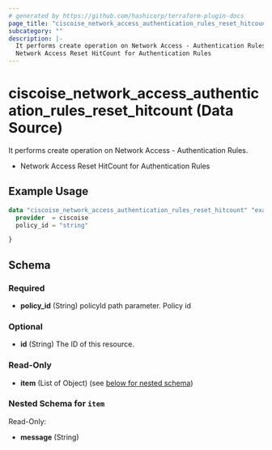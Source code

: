 ```yaml
---
# generated by https://github.com/hashicorp/terraform-plugin-docs
page_title: "ciscoise_network_access_authentication_rules_reset_hitcount Data Source - terraform-provider-ciscoise"
subcategory: ""
description: |-
  It performs create operation on Network Access - Authentication Rules.
  Network Access Reset HitCount for Authentication Rules
---
```


# ciscoise_network_access_authentication_rules_reset_hitcount (Data Source)

It performs create operation on Network Access - Authentication Rules.

- Network Access Reset HitCount for Authentication Rules

## Example Usage

```terraform
data "ciscoise_network_access_authentication_rules_reset_hitcount" "example" {
  provider  = ciscoise
  policy_id = "string"

}
```

<!-- schema generated by tfplugindocs -->
## Schema

### Required

- **policy_id** (String) policyId path parameter. Policy id

### Optional

- **id** (String) The ID of this resource.

### Read-Only

- **item** (List of Object) (see [below for nested schema](#nestedatt--item))

<a id="nestedatt--item"></a>
### Nested Schema for `item`

Read-Only:

- **message** (String)


